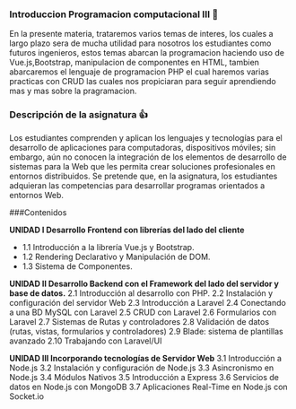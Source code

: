 ### Introduccion Programacion computacional III 👋

En la presente materia, trataremos varios temas de interes, los cuales a largo plazo
sera de mucha utilidad para nosotros los estudiantes como futuros ingenieros, estos
temas abarcan la programacion haciendo uso de Vue.js,Bootstrap, manipulacion de componentes en HTML,
tambien abarcaremos el lenguaje de programacion PHP el cual haremos varias practicas con CRUD las cuales
nos propiciaran para seguir aprendiendo mas y mas sobre la pragramacion.

### Descripción de la asignatura :+1:

Los estudiantes comprenden y aplican los lenguajes y 
tecnologías para el desarrollo de aplicaciones para 
computadoras,  dispositivos  móviles;  sin  embargo,  aún  no 
conocen  la  integración  de  los  elementos  de  desarrollo  de 
sistemas para la Web que les permita crear soluciones 
profesionales en entornos distribuidos. Se pretende que, en la 
asignatura,  los  estudiantes  adquieran  las  competencias  para 
desarrollar programas orientados a entornos Web.

###Contenidos 

**UNIDAD I Desarrollo Frontend con librerías del lado del cliente**
* 1.1 Introducción a la librería Vue.js y Bootstrap.
* 1.2 Rendering Declarativo y Manipulación de DOM.
* 1.3 Sistema de Componentes.

**UNIDAD II Desarrollo Backend con el Framework del lado del 
servidor y base de datos.**
2.1 Introducción al desarrollo con PHP.
2.2 Instalación y configuración del servidor Web
2.3 Introducción a Laravel 
2.4 Conectando a una BD MySQL con Laravel 
2.5 CRUD con Laravel 
2.6 Formularios con Laravel 
2.7 Sistemas de Rutas y controladores
2.8 Validación de datos (rutas, vistas, formularios y 
controladores)
2.9 Blade: sistema de plantillas avanzado
2.10 Trabajando con Laravel/UI

**UNIDAD III Incorporando tecnologías de Servidor Web**
3.1 Introducción a Node.js
3.2 Instalación y configuración de Node.js
3.3 Asincronismo en Node.js
3.4 Módulos Nativos
3.5 Introducción a Express
3.6 Servicios de datos en Node.js con MongoDB
3.7 Aplicaciones Real-Time en Node.js con Socket.io

